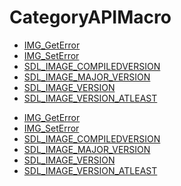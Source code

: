 # CategoryAPIMacro

<!-- DO NOT HAND-EDIT CATEGORY LISTS, THEY ARE AUTOGENERATED AND WILL BE OVERWRITTEN, BASED ON TAGS IN INDIVIDUAL PAGE FOOTERS. EDIT THOSE INSTEAD. -->
<!-- BEGIN CATEGORY LIST -->
- [IMG_GetError](IMG_GetError)
- [IMG_SetError](IMG_SetError)
- [SDL_IMAGE_COMPILEDVERSION](SDL_IMAGE_COMPILEDVERSION)
- [SDL_IMAGE_MAJOR_VERSION](SDL_IMAGE_MAJOR_VERSION)
- [SDL_IMAGE_VERSION](SDL_IMAGE_VERSION)
- [SDL_IMAGE_VERSION_ATLEAST](SDL_IMAGE_VERSION_ATLEAST)
<!-- END CATEGORY LIST -->
- [IMG_GetError](IMG_GetError)
- [IMG_SetError](IMG_SetError)
- [SDL_IMAGE_COMPILEDVERSION](SDL_IMAGE_COMPILEDVERSION)
- [SDL_IMAGE_MAJOR_VERSION](SDL_IMAGE_MAJOR_VERSION)
- [SDL_IMAGE_VERSION](SDL_IMAGE_VERSION)
- [SDL_IMAGE_VERSION_ATLEAST](SDL_IMAGE_VERSION_ATLEAST)
<!-- END CATEGORY LIST -->

